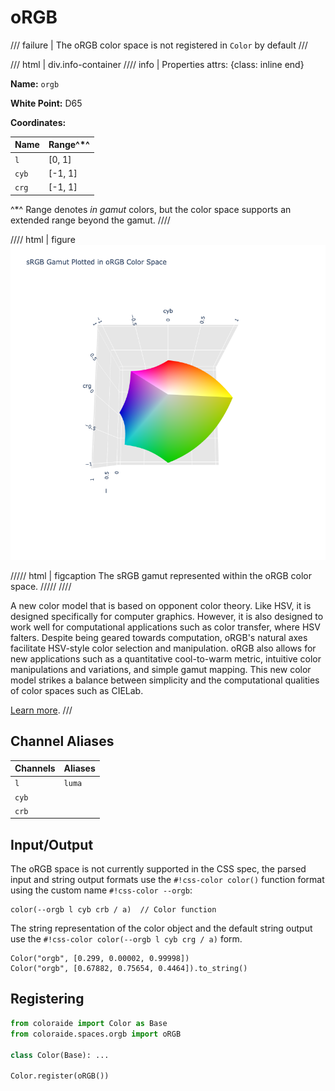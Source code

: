 # oRGB

/// failure | The oRGB color space is not registered in `Color` by default
///

/// html | div.info-container
//// info | Properties
    attrs: {class: inline end}

**Name:** `orgb`

**White Point:** D65

**Coordinates:**

Name  | Range^\*^
----- | -----
`l`   | [0, 1]
`cyb` | [-1, 1]
`crg` | [-1, 1]

^\*^ Range denotes _in gamut_ colors, but the color space supports an extended range beyond the gamut.
////

//// html | figure
![oRGB](../images/orgb-3d.png)

///// html | figcaption
The sRGB gamut represented within the oRGB color space.
/////
////

A new color model that is based on opponent color theory. Like HSV, it is designed specifically for computer graphics.
However, it is also designed to work well for computational applications such as color transfer, where HSV falters.
Despite being geared towards computation, oRGB's natural axes facilitate HSV-style color selection and manipulation.
oRGB also allows for new applications such as a quantitative cool-to-warm metric, intuitive color manipulations and
variations, and simple gamut mapping. This new color model strikes a balance between simplicity and the computational
qualities of color spaces such as CIELab.

[Learn more](https://graphics.stanford.edu/~boulos/papers/orgb_sig.pdf).
///

## Channel Aliases

Channels | Aliases
-------- | -------
`l`      | `luma`
`cyb`    |
`crb`    |

## Input/Output

The oRGB space is not currently supported in the CSS spec, the parsed input and string output formats use the
`#!css-color color()` function format using the custom name `#!css-color --orgb`:

```css-color
color(--orgb l cyb crb / a)  // Color function
```

The string representation of the color object and the default string output use the
`#!css-color color(--orgb l cyb crg / a)` form.

```playground
Color("orgb", [0.299, 0.00002, 0.99998])
Color("orgb", [0.67882, 0.75654, 0.4464]).to_string()
```

## Registering

```py
from coloraide import Color as Base
from coloraide.spaces.orgb import oRGB

class Color(Base): ...

Color.register(oRGB())
```
